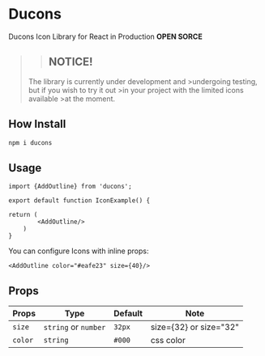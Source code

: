 # **Ducons**

Ducons Icon Library for React in Production **OPEN SORCE**

>>## **NOTICE!**
>
>The library is currently under development and >undergoing testing, but if you wish to try it out >in your project with the limited icons available >at the moment.

## How Install

```cmd
npm i ducons
```

## Usage

```tsx
import {AddOutline} from 'ducons';

export default function IconExample() {

return (
        <AddOutline/>
    )
}
```

You can configure Icons with inline props:

```tsx
<AddOutline color="#eafe23" size={40}/>
```

## Props

|Props|Type|Default|Note|
|---|---|---|---|
|`size`|`string` or `number`|`32px`|size={32} or size="32"|
|`color`|`string`|`#000`|css color|
